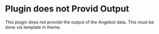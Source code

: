 # Plugin does not Provid Output
This plugin does not provide the output of the Angebot data. This must be done via template in theme.


